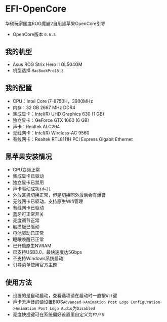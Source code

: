 # EFI-OpenCore
华硕玩家国度ROG魔霸2自用黑苹果OpenCore引导
* OpenCore版本 `0.6.5`

## 我的机型
* Asus ROG Strix Hero II GL504GM
* 机型选择 `MacBookPro15,3`

## 我的配置
* CPU：Intel Core i7-8750H，3900MHz
* 内存：32 GB 2667 MHz DDR4
* 集成显卡：Intel(R) UHD Graphics 630 (1 GB)
* 独立显卡：GeForce GTX 1060 (6 GB)
* 声卡：Realtek ALC294
* 无线网卡：Intel(R) Wireless-AC 9560
* 有线网卡：Realtek RTL8111H PCI Express Gigabit Ethernet

## 黑苹果安装情况
* CPU变频正常
* 集成显卡已驱动
* 独立显卡已禁用
* 声卡驱动成功`id=21`
* 外放耳机切换正常，但是切换回外放后会有爆音
* 无线网卡已驱动，支持原生Wifi管理
* 有线网卡已驱动
* 蓝牙可正常开关
* 亮度调节正常
* 触摸板已驱动
* 电池驱动已正常
* 睡眠唤醒已正常
* 已开启原生NVRAM
* 已支持USB3.0，最快速度达5Gbps
* 不支持Windows系统启动
* 引导菜单使用官方主题

## 使用方法
* 设置的是自动启动，查看选项请在启动时一直按`Alt`键
* 声卡无声音的请设置BIOS`Advanced`->`Animation Post Logo Configuration`->`Animation Post Logo Audio`为`Disabled`
* 亮度快捷键可在系统偏好设置里自定义为`F7/F8`
